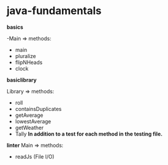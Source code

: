 # java-fundamentals

**basics**

-Main =>
methods:
* main
* pluralize
* flipNHeads
* clock

**basiclibrary**


Library =>
methods:
* roll
* containsDuplicates
* getAverage
* lowestAverage
* getWeather
* Tally
**In addition to a test for each method in the testing file.**

**linter**
Main =>
methods:
* readJs (File I/O)
